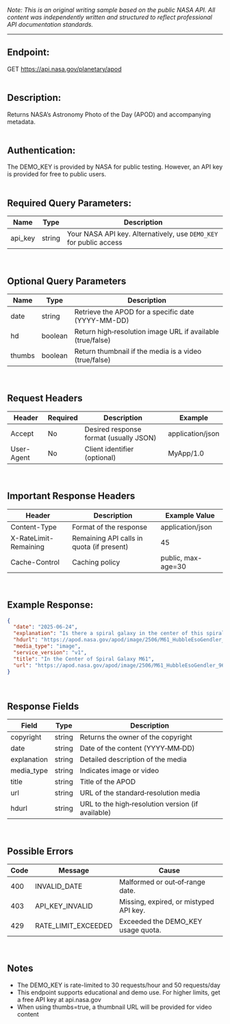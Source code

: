 *Note: This is an original writing sample based on the public NASA API.  All content was independently written and structured to reflect professional API documentation standards.*

---

## Endpoint:
GET https://api.nasa.gov/planetary/apod <br><br>

## Description:
Returns NASA’s Astronomy Photo of the Day (APOD) and accompanying metadata.<br><br>

## Authentication:
The DEMO_KEY is provided by NASA for public testing.  However, an API key is provided for free to public users.<br><br>


## Required Query Parameters:
| Name    | Type   | Description                                      |
|---------|--------|--------------------------------------------------|
| api_key | string | Your NASA API key. Alternatively, use `DEMO_KEY` for public access |

<br>

## Optional Query Parameters
| Name   | Type    | Description                                                  |
|--------|---------|--------------------------------------------------------------|
| date   | string  | Retrieve the APOD for a specific date (YYYY-MM-DD)          |
| hd     | boolean | Return high‑resolution image URL if available (true/false)   |
| thumbs | boolean | Return thumbnail if the media is a video (true/false)       |

<br>

## Request Headers

| Header      | Required | Description                             | Example              |
|-------------|----------|-----------------------------------------|----------------------|
| Accept      | No       | Desired response format (usually JSON)  | application/json     |
| User-Agent  | No       | Client identifier (optional)            | MyApp/1.0            |

<br>

## Important Response Headers

| Header              | Description                               | Example Value        |
|---------------------|-------------------------------------------|----------------------|
| Content-Type        | Format of the response                    | application/json     |
| X-RateLimit-Remaining | Remaining API calls in quota (if present) | 45                   |
| Cache-Control       | Caching policy                            | public, max-age=30   |

<br>

## Example Response:
```json
{
  "date": "2025-06-24",
  "explanation": "Is there a spiral galaxy in the center of this spiral galaxy…",
  "hdurl": "https://apod.nasa.gov/apod/image/2506/M61_HubbleEsoGendler_2753.jpg",
  "media_type": "image",
  "service_version": "v1",
  "title": "In the Center of Spiral Galaxy M61",
  "url": "https://apod.nasa.gov/apod/image/2506/M61_HubbleEsoGendler_960.jpg"
}
```
<br>

## Response Fields

| Field       | Type    | Description                                               |
|-------------|---------|-----------------------------------------------------------|
| copyright   | string  | Returns the owner of the copyright
| date        | string  | Date of the content (YYYY‑MM‑DD)                         |
| explanation | string  | Detailed description of the media                         |
| media_type  | string  | Indicates image or video                                  |
| title       | string  | Title of the APOD                                          |
| url         | string  | URL of the standard‑resolution media                      |
| hdurl       | string  | URL to the high‑resolution version (if available)         |

<br>

## Possible Errors

| Code | Message             | Cause                                           |
|------|---------------------|-------------------------------------------------|
| 400  | INVALID_DATE        | Malformed or out‑of‑range date.                 |
| 403  | API_KEY_INVALID     | Missing, expired, or mistyped API key.          |
| 429  | RATE_LIMIT_EXCEEDED | Exceeded the DEMO_KEY usage quota.              |

<br>

## Notes
- The DEMO_KEY is rate-limited to 30 requests/hour and 50 requests/day
- This endpoint supports educational and demo use.  For higher limits, get a free API key at api.nasa.gov
- When using thumbs=true, a thumbnail URL will be provided for video content
